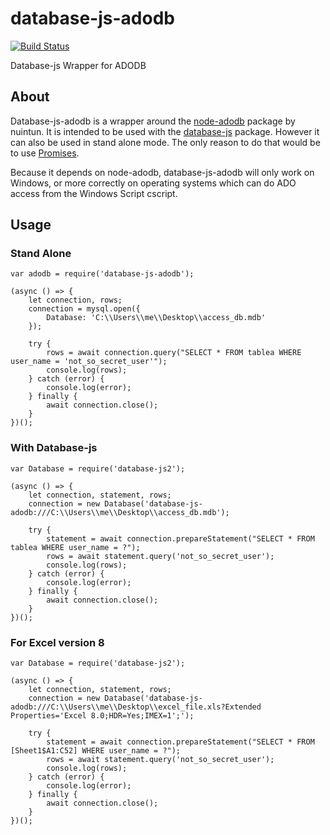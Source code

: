 # database-js-adodb
[![Build Status](https://ci.appveyor.com/api/projects/status/2acip2g9mv50lhc2?svg=true)](https://ci.appveyor.com/project/mlaanderson/database-js-adodb)

Database-js Wrapper for ADODB

## About
Database-js-adodb is a wrapper around the [node-adodb](https://github.com/nuintun/node-adodb) package by nuintun. It is intended to be used with the [database-js](https://github.com/mlaanderson/database-js) package. However it can also be used in stand alone mode. The only reason to do that would be to use [Promises](https://developer.mozilla.org/en-US/docs/Web/JavaScript/Reference/Global_Objects/Promise).

Because it depends on node-adodb, database-js-adodb will only work on Windows, or more correctly on operating systems which can do ADO access from the Windows Script cscript.
## Usage
### Stand Alone
~~~~
var adodb = require('database-js-adodb');

(async () => {
    let connection, rows;
    connection = mysql.open({
        Database: 'C:\\Users\\me\\Desktop\\access_db.mdb'
    });
    
    try {
        rows = await connection.query("SELECT * FROM tablea WHERE user_name = 'not_so_secret_user'");
        console.log(rows);
    } catch (error) {
        console.log(error);
    } finally {
        await connection.close();
    }
})();
~~~~
### With Database-js
~~~~
var Database = require('database-js2');

(async () => {
    let connection, statement, rows;
    connection = new Database('database-js-adodb:///C:\\Users\\me\\Desktop\\access_db.mdb');
    
    try {
        statement = await connection.prepareStatement("SELECT * FROM tablea WHERE user_name = ?");
        rows = await statement.query('not_so_secret_user');
        console.log(rows);
    } catch (error) {
        console.log(error);
    } finally {
        await connection.close();
    }
})();
~~~~
### For Excel version 8
~~~~
var Database = require('database-js2');

(async () => {
    let connection, statement, rows;
    connection = new Database('database-js-adodb:///C:\\Users\\me\\Desktop\\excel_file.xls?Extended Properties='Excel 8.0;HDR=Yes;IMEX=1';');
    
    try {
        statement = await connection.prepareStatement("SELECT * FROM [Sheet1$A1:C52] WHERE user_name = ?");
        rows = await statement.query('not_so_secret_user');
        console.log(rows);
    } catch (error) {
        console.log(error);
    } finally {
        await connection.close();
    }
})();
~~~~